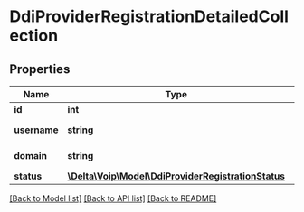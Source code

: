 # DdiProviderRegistrationDetailedCollection

## Properties
Name | Type | Description | Notes
------------ | ------------- | ------------- | -------------
**id** | **int** |  | [optional] 
**username** | **string** |  | [default to '']
**domain** | **string** |  | [default to '']
**status** | [**\Delta\Voip\Model\DdiProviderRegistrationStatus**](DdiProviderRegistrationStatus.md) |  | [optional] 

[[Back to Model list]](../README.md#documentation-for-models) [[Back to API list]](../README.md#documentation-for-api-endpoints) [[Back to README]](../README.md)


